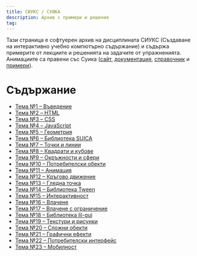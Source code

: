 ```yaml
---
title: СИУКС / СУИКА
description: Архив с примери и решения
tag: 
---
```


Тази страница е софтуерен архив на дисциплината СИУКС
(Създаване на интерактивно учебно компютърно съдържание) и
съдържа примерите от лекциите и решенията на
задачите от упражненията. Анимациите са правени със Суика
([сайт](https://boytchev.github.io/suica/),
[документация](https://boytchev.github.io/suica/docs/user-guide.html),
[справочник](https://boytchev.github.io/suica/docs/cheat-sheet.pdf)
и [примери](https://boytchev.github.io/suica/docs/examples.html)).


# Съдържание

- [Тема №1 &ndash; Въведение](01/index.md)
- [Тема №2 &ndash; HTML](02/index.md)
- [Тема №3 &ndash; CSS](03/index.md)
- [Тема №4 &ndash; JavaScript](04/index.md)
- [Тема №5 &ndash; Геометрия](05/index.md)
- [Тема №6 &ndash; Библиотека SUICA](06/index.md)
- [Тема №7 &ndash; Точки и линии](07/index.md)
- [Тема №8 &ndash; Квадрати и кубове](08/index.md)
- [Тема №9 &ndash; Окръжности и сфери](09/index.md)
- [Тема №10 &ndash; Потребителски обекти](10/index.md)
- [Тема №11 &ndash; Анимация](11/index.md)
- [Тема №12 &ndash; Кръгово движение](12/index.md)
- [Тема №13 &ndash; Гледна точка](13/index.md)
- [Тема №14 &ndash; Библиотека Tween](14/index.md)
- [Тема №15 &ndash; Интерактивност](15/index.md)
- [Тема №16 &ndash; Влачене](16/index.md)
- [Тема №17 &ndash; Влачене с ограничение](17/index.md)
- [Тема №18 &ndash; Библиотека lil-gui](18/index.md)
- [Тема №19 &ndash; Текстури и рисунки](19/index.md)
- [Тема №20 &ndash; Сложни обекти](20/index.md)
- [Тема №21 &ndash; Графични ефекти](21/index.md)
- [Тема №22 &ndash; Потребителски интерфейс](22/index.md)
- [Тема №23 &ndash; Мобилност](23/index.md)
